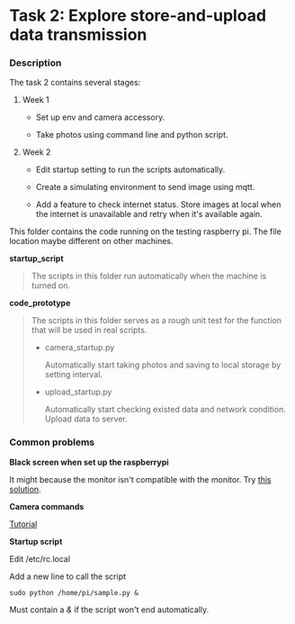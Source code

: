 # Task 2: Explore store-and-upload data transmission

### Description

The task 2 contains several stages:

1. Week 1
   
   * Set up env and camera accessory. 
   
   * Take photos using command line and python script.

2. Week 2
   
   * Edit startup setting to run the scripts automatically.
   
   * Create a simulating environment to send image using mqtt.
   
   * Add a feature to check internet status. Store images at local when the internet is unavailable and retry when it's available again.



This folder contains the code running on the testing raspberry pi. The file location maybe different on other machines.

**startup_script**

> The scripts in this folder run automatically when the machine is turned on.

**code_prototype**

> The scripts in this folder serves as a rough unit test for the function that will be used in real scripts.
> * camera_startup.py
> 
>   Automatically start taking photos and saving to local storage by setting interval.
> * upload_startup.py
> 
>   Automatically start checking existed data and network condition. Upload data to server.
### 



### Common problems

**Black screen when set up the raspberrypi**

It might because the monitor isn't compatible with the monitor. Try [this solution](https://raspberrypi.stackexchange.com/questions/7009/will-not-boot-black-screen-only).



**Camera commands**

[Tutorial](https://projects.raspberrypi.org/en/projects/getting-started-with-picamera/0)



**Startup script**

Edit /etc/rc.local

Add a new line to call the script

```sudo python /home/pi/sample.py &```

Must contain a *&* if the script won't end automatically.










